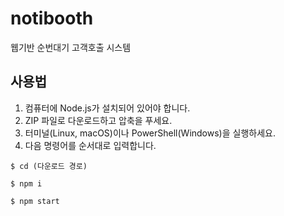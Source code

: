 # notibooth
웹기반 순번대기 고객호출 시스템

## 사용법
1. 컴퓨터에 Node.js가 설치되어 있어야 합니다.
2. ZIP 파일로 다운로드하고 압축을 푸세요.
3. 터미널(Linux, macOS)이나 PowerShell(Windows)을 실행하세요.
4. 다음 명령어를 순서대로 입력합니다.

```
$ cd (다운로드 경로)
```

```
$ npm i
```

```
$ npm start
```
